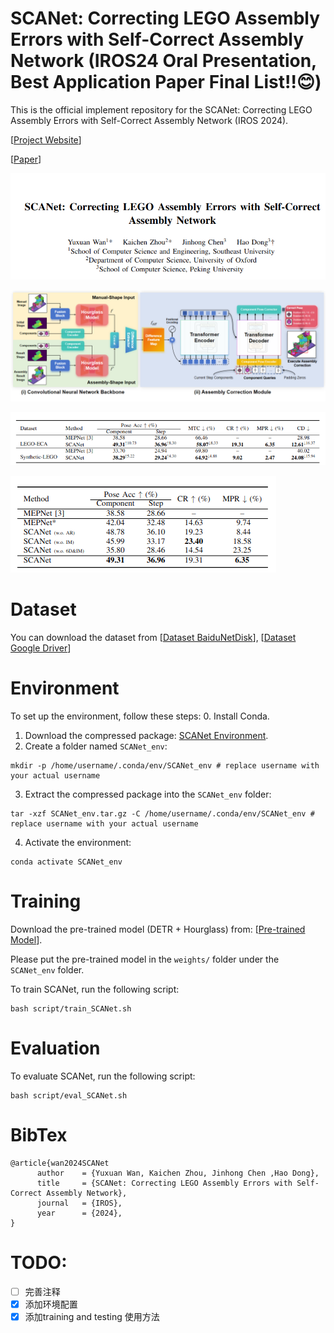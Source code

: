 # SCANet: Correcting LEGO Assembly Errors with Self-Correct Assembly Network (IROS24 Oral Presentation, Best Application Paper Final List!!😊)


This is the official implement repository for the SCANet: Correcting LEGO Assembly Errors with Self-Correct Assembly Network (IROS 2024).

[[Project Website](https://scanet-iros2024.github.io/)]

[[Paper](https://arxiv.org/abs/2403.18195)]

![img.png](./images/img.png)


![img_1.png](./images/img_1.png)

![img_3.png](./images/img_3.png)

![img_4.png](./images/img_4.png)


# Dataset

You can download the dataset from [[Dataset BaiduNetDisk](https://pan.baidu.com/s/1olngW0dnYMggK9RkohBZ-w?pwd=ard7)], 
[[Dataset Google Driver](https://drive.google.com/file/d/1gbLhaOiUsnfuYrKHe5TAd3IlUteya267/view?usp=drive_link)] 


# Environment
To set up the environment, follow these steps:
0. Install Conda.
1. Download the compressed package: [SCANet Environment](https://drive.google.com/file/d/1XQptIuDqBNVSZcVshG1X_ZzR2rHArmoN/view?usp=drive_link).
2. Create a folder named `SCANet_env`:
```shell
mkdir -p /home/username/.conda/env/SCANet_env # replace username with your actual username
```
3. Extract the compressed package into the `SCANet_env` folder:
```shell
tar -xzf SCANet_env.tar.gz -C /home/username/.conda/env/SCANet_env # replace username with your actual username
```
4. Activate the environment:
```shell
conda activate SCANet_env
```


# Training
Download the pre-trained model (DETR + Hourglass) from: [[Pre-trained Model](https://drive.google.com/file/d/1HMPtxH1gLG4ON8t7RIyTpLAb-SpwqSkm/view?usp=sharing)].

Please put the pre-trained model in the `weights/` folder under the `SCANet_env` folder.

To train SCANet, run the following script:
```shell
bash script/train_SCANet.sh
```

# Evaluation
To evaluate SCANet, run the following script:

```shell
bash script/eval_SCANet.sh
```


# BibTex
```text
@article{wan2024SCANet
      author    = {Yuxuan Wan, Kaichen Zhou, Jinhong Chen ,Hao Dong},
      title     = {SCANet: Correcting LEGO Assembly Errors with Self-Correct Assembly Network},
      journal   = {IROS},
      year      = {2024},
}
```

# TODO:
- [ ] 完善注释
- [x] 添加环境配置
- [x] 添加training and testing 使用方法
